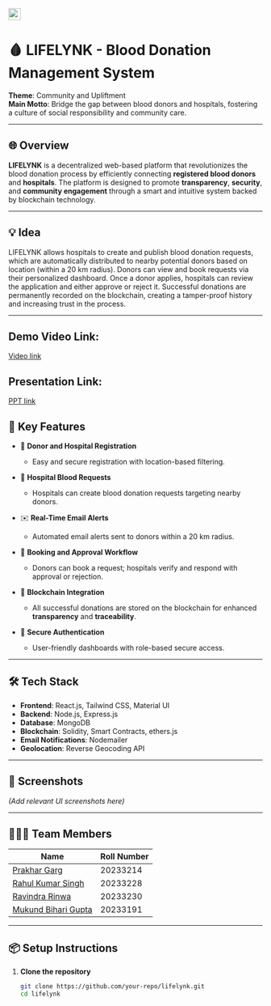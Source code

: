 <a href="https://hack36.in"> <img src="https://postimage.me/images/2025/04/19/built-at-hack36.png" height=24px> </a>

# 🩸 LIFELYNK - Blood Donation Management System

**Theme**: Community and Upliftment  
**Main Motto**: Bridge the gap between blood donors and hospitals, fostering a culture of social responsibility and community care.

---

## 🌐 Overview

**LIFELYNK** is a decentralized web-based platform that revolutionizes the blood donation process by efficiently connecting **registered blood donors** and **hospitals**. The platform is designed to promote **transparency**, **security**, and **community engagement** through a smart and intuitive system backed by blockchain technology.

---

## 💡 Idea

LIFELYNK allows hospitals to create and publish blood donation requests, which are automatically distributed to nearby potential donors based on location (within a 20 km radius). Donors can view and book requests via their personalized dashboard. Once a donor applies, hospitals can review the application and either approve or reject it. Successful donations are permanently recorded on the blockchain, creating a tamper-proof history and increasing trust in the process.

---

## Demo Video Link:
  <a href="https://drive.google.com/drive/folders/1WvmOx6ugLnkvfTxDY9LP80B9lUEeqLVG">Video link</a>
  
## Presentation Link:
<a href="https://www.canva.com/design/DAGlI2K3Hb8/fLotGzgMrfQMIorthAKhJg/edit?utm_content=DAGlI2K3Hb8&utm_campaign=designshare&utm_medium=link2&utm_source=sharebutton">PPT link</a>

## 🚀 Key Features

- 🧾 **Donor and Hospital Registration**
  - Easy and secure registration with location-based filtering.

- 📢 **Hospital Blood Requests**
  - Hospitals can create blood donation requests targeting nearby donors.

- ✉️ **Real-Time Email Alerts**
  - Automated email alerts sent to donors within a 20 km radius.

- 📅 **Booking and Approval Workflow**
  - Donors can book a request; hospitals verify and respond with approval or rejection.

- 🔗 **Blockchain Integration**
  - All successful donations are stored on the blockchain for enhanced **transparency** and **traceability**.

- 🔐 **Secure Authentication**
  - User-friendly dashboards with role-based secure access.

---

## 🛠️ Tech Stack

- **Frontend**: React.js, Tailwind CSS, Material UI  
- **Backend**: Node.js, Express.js  
- **Database**: MongoDB  
- **Blockchain**: Solidity, Smart Contracts, ethers.js  
- **Email Notifications**: Nodemailer  
- **Geolocation**: Reverse Geocoding API

---

## 📸 Screenshots

*(Add relevant UI screenshots here)*

---

## 🧑‍🤝‍🧑 Team Members

| Name               | Roll Number |
|--------------------|-------------|
| [Prakhar Garg](https://github.com/Prakhar-Garg7)      | 20233214    |
| [Rahul Kumar Singh](https://github.com/Rahul10182)  | 20233228    |
| [Ravindra Rinwa](https://github.com/RavindraRinwa)   | 20233230    |
| [Mukund Bihari Gupta](https://github.com/mukund-gpt)| 20233191    |

---

## 📦 Setup Instructions

1. **Clone the repository**
   ```bash
   git clone https://github.com/your-repo/lifelynk.git
   cd lifelynk
